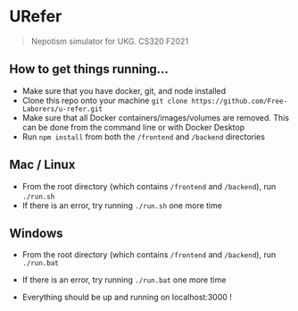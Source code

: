# URefer

> Nepotism simulator for UKG. CS320 F2021

## How to get things running...
- Make sure that you have docker, git, and node installed
- Clone this repo onto your machine `git clone https://github.com/Free-Laborers/u-refer.git`
- Make sure that all Docker containers/images/volumes are removed. This can be done from the command line or with Docker Desktop
- Run `npm install` from both the `/frontend` and `/backend` directories
## Mac / Linux
- From the root directory (which contains `/frontend` and `/backend`), run `./run.sh`
- If there is an error, try running `./run.sh` one more time
## Windows
- From the root directory (which contains `/frontend` and `/backend`), run `./run.bat`
- If there is an error, try running `./run.bat` one more time

- Everything should be up and running on localhost:3000 !

